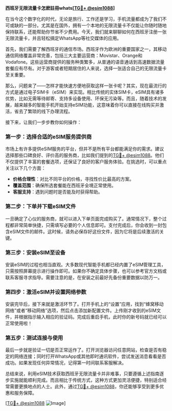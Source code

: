 **西班牙无限流量卡怎麽註冊whats[[TG💪+ @esim1088](https://t.me/s/esim1088)]**

在当今这个数字化的时代，无论是旅行、工作还是学习，手机流量都成为了我们不可或缺的一部分。尤其是在国外，拥有一个本地的无限流量卡不仅能让你随时随地保持联系，还能帮助你节省不少费用。今天，我们就来聊聊如何在西班牙注册一张无限流量卡，并且轻松搞定WhatsApp等社交媒体的应用。

首先，我们需要了解西班牙的通信市场。西班牙作为欧洲的重要国家之一，其移动通信网络覆盖非常完善，包括三大主要运营商：Movistar、Orange和Vodafone。这些运营商提供的服务种类繁多，从普通的语音通话到高速数据流量套餐应有尽有。对于游客或者短期居住的人来说，选择一张适合自己的无限流量卡至关重要。

那么，问题来了——怎样才能快速方便地获取这样一张卡呢？其实，现在最流行的方式是通过电子SIM卡（eSIM）来实现。相比传统的实体SIM卡，eSIM具有诸多优势，比如无需等待邮寄、支持多设备使用、环保无污染等。而且，随着技术的发展，越来越多的智能手机开始支持eSIM功能，这意味着你可以直接在线购买并激活，省去了繁琐的线下办理流程。

接下来，让我们一步步教你如何操作：

### 第一步：选择合适的eSIM服务提供商

市场上有许多提供eSIM服务的平台，但并不是所有平台都能满足你的需求。建议选择那些口碑良好、评价高的服务商，比如我们提到的[TG💪+ @esim1088](https://t.me/s/esim1088)。他们不仅提供了丰富的套餐选项，还保证了良好的客户服务体验。在挑选时，可以重点关注以下几个方面：
- **价格合理性**：对比不同平台的价格，寻找性价比最高的方案。
- **覆盖范围**：确保所选套餐能在西班牙全境正常使用。
- **客服支持**：遇到问题时是否能及时获得帮助。

### 第二步：下单并下载eSIM文件

一旦确定了心仪的服务商，就可以进入下单页面完成购买了。通常情况下，整个过程都非常简单快捷，只需填写必要的个人信息即可。支付完成后，你会收到一封包含eSIM文件的邮件。这时候，请务必保存好这份文件，因为它将是后续激活的关键。

### 第三步：安装eSIM至设备

安装eSIM的过程也相当直观。大多数现代智能手机都已经内置了eSIM管理工具，只需按照屏幕提示进行操作即可。如果你不确定具体步骤，也可以参考官方文档或联系客服寻求指导。需要注意的是，在安装之前最好先备份重要数据以防万一。

### 第四步：激活eSIM并设置网络参数

安装完毕后，接下来就是激活环节了。打开手机上的“设置”应用，找到“蜂窝移动网络”或者“移动网络”选项，然后点击添加新配置文件。上传刚才收到的eSIM文件，并根据指示输入相应的验证码。完成后重启手机，此时你的新号码就已经可以正常使用啦！

### 第五步：测试连接与使用

最后一步就是验证一切是否正常运作了。打开浏览器访问任意网站，检查是否有稳定的网络连接；同时打开WhatsApp或其他即时通讯软件，尝试发送消息看看是否成功。如果发现任何异常情况，记得第一时间联系客服解决。

总结来说，利用eSIM技术获取西班牙无限流量卡并非难事，只要遵循上述指南逐步实施就能顺利完成。而且相比于传统方式，这种方式更加灵活便捷，特别适合经常需要更换地点的人士。此外，通过[TG💪+ @esim1088](https://t.me/s/esim1088)，你还能够享受到更多优惠和服务保障。

[[TG💪+ @esim1088](https://t.me/s/esim1088) ![Image](https://i.postimg.cc/4NQfJmqS/Snipaste-2025-05-13-00-14-12.png)]